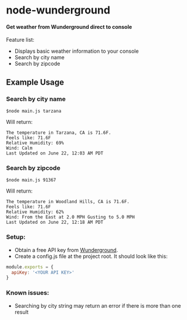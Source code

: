 # node-wunderground

#### Get weather from Wunderground direct to console

Feature list:

 * Displays basic weather information to your console
 * Search by city name
 * Search by zipcode

## Example Usage
### Search by city name
```
$node main.js tarzana
```
Will return:
```
The temperature in Tarzana, CA is 71.6F.
Feels like: 71.6F
Relative Humidity: 69%
Wind: Calm
Last Updated on June 22, 12:03 AM PDT
```
### Search by zipcode
```
$node main.js 91367
```
Will return:
```
The temperature in Woodland Hills, CA is 71.6F.
Feels like: 71.6F
Relative Humidity: 62%
Wind: From the East at 2.0 MPH Gusting to 5.0 MPH
Last Updated on June 22, 12:18 AM PDT
```

### Setup:
* Obtain a free API key from [Wunderground](https://www.wunderground.com/weather/api/).
* Create a config.js file at the project root. It should look like this:
```javascript
module.exports = {
  apiKey: '<YOUR API KEY>'
}
```


### Known issues:

 * Searching by city string may return an error if there is more than one result
